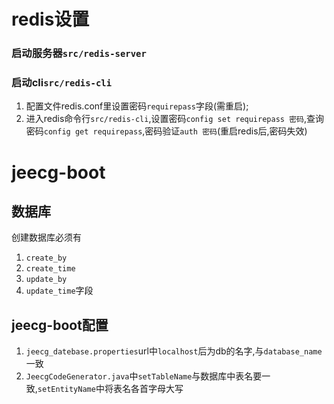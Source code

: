# redis设置  
### 启动服务器`src/redis-server`  
### 启动cli`src/redis-cli`
1. 配置文件redis.conf里设置密码`requirepass`字段(需重启);  
2. 进入redis命令行`src/redis-cli`,设置密码`config set requirepass 密码`,查询密码`config get requirepass`,密码验证`auth 密码`(重启redis后,密码失效) 
#  jeecg-boot 
## 数据库
创建数据库必须有
1. `create_by` 
2. `create_time` 
3. `update_by` 
4. `update_time`字段  
## jeecg-boot配置 
1. `jeecg_datebase.properties`url中`localhost`后为db的名字,与`database_name`一致  
2. `JeecgCodeGenerator.java`中`setTableName`与数据库中表名要一致,`setEntityName`中将表名各首字母大写  



